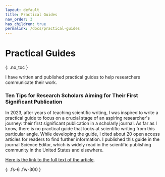 ```yaml
---
layout: default
title: Practical Guides
nav_order: 3
has_children: true
permalink: /docs/practical-guides
---
```


# Practical Guides
{: .no_toc }

I have written and published practical guides to help researchers communicate their work.

### Ten Tips for Research Scholars Aiming for Their First Significant Publication

In 2023, after years of teaching scientific writing, I was inspired to write a practical guide to focus on a crucial stage of an aspiring researcher's journey: their first significant publication in a scholarly journal. As far as I know, there is no practical guide that looks at scientific writing from this particular angle. While developing the guide, I cited about 20 open access articles for readers to find further information. I published this guide in the journal Science Editor, which is widely read in the scientific publishing community in the United States and elsewhere.

[Here is the link to the full text of the article](https://www.csescienceeditor.org/article/ten-tips-for-research-scholars-aiming-for-their-first-significant-publication/).

{: .fs-6 .fw-300 }

